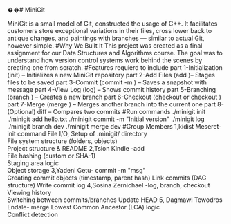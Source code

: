 ��#   M i n i G i t

 
MiniGit is a small model of Git, constructed the usage of C++.
It facilitates customers store exceptional variations in their files, cross lower back to antique changes, and paintings with branches — similar to actual Git, however simple.
#Why We Built It
This project was created as a final assignment for our Data Structures and Algorithms course.
The goal was to understand how version control systems work behind the scenes by creating one from scratch.
#Features requierd to include 
part 1-Initialization (init) – Initializes a new MiniGit repository
part 2-Add Files (add <filename>)– Stages files to be saved
part 3-Commit (commit -m <message>) – Saves a snapshot with message
part 4-View Log (log) – Shows commit history
part 5-Branching (branch <branch-name>) – Creates a new branch
part 6-Checkout (checkout <branch-name> or checkout <commit-hash>)
part 7-Merge (merge <branch-name>) – Merges another branch into the current one
part 8-(Optional) diff <commit1> <commit2> – Compares two commits
#Run commands
./minigit init
./minigit add hello.txt
./minigit commit -m "Initial version"
./minigit log
./minigit branch dev
./minigit merge dev
#Group Members
1,kidist Meseret-	init command	File I/O, 
                  Setup of .minigit/ directory	
                  File system structure (folders, objects)	
                  Project structure & README
2,Tsion Kindle -add <filename>	
                File hashing (custom or SHA-1)	
                Staging area logic	
                Object storage
3,Yadeni Getu- commit -m "msg"	
               Creating commit objects (timestamp, parent hash)	
               Link commits (DAG structure)	
               Write commit log
4,Sosina Zernichael	-log, branch, checkout	
                     Viewing history	
                     Switching between commits/branches	
                     Update HEAD
5, Dagmawi Tewodros Endale- merge <branch>
                            Lowest Common Ancestor (LCA) logic	
                            Conflict detection

